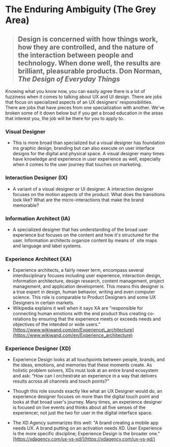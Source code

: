 # The Enduring Ambiguity (The Grey Area) #

> ## Design is concerned with how things work, how they are controlled, and the nature of the interaction between people and technology. When done well, the results are brilliant, pleasurable products. Don Norman, _The Design of Everyday Things_

Knowing what you know now, you can easily agree there is a lot of fuzziness when it comes to talking about UX and UI design. There are jobs that focus on specialized aspects of an UX designers' responsibilities. There are jobs that have pieces from one specialization with another. We've broken some of it down below but if you get a broad education in the areas that interest you, the job will be there for you to apply to.

### Visual Designer ### 

*   This is more broad than specialized but a visual designer has foundation ins graphic design, branding but can also execute on user interface designs for the digital and physical space. A visual designer many times have knowledge and experience in user experience as well, especially when it comes to the user journey that touches on marketing.

### Interaction Designer (IX) ### 

*   A variant of a visual designer or UI designer. A interaction designer focuses on the motion aspects of the product. What does the transitions look like? What are the micro-interactions that make the brand memorable?

### Information Architect (IA) ### 

*   A specialized designer that has understanding of the broad user experience but focuses on the content and how it's structured for the user. Information architects organize content by means of  site maps and language and label systems. 

### Experience Architect (XA) ### 

*   Experience architects, a fairly newer term, encompass several interdisciplinary focuses including user experience, interaction design, information architecture, design research, content management, project management, and application development. This means this designer is a true expert in design, human behavior, writing and even computer science. This role is comparable to Product Designers and some UX Designers in certain markets. 
*   Wikipedia explains it well when it says XA are "responsible for connecting human emotions with the end product thus creating co-relations by ensuring that the experience meets or exceeds needs and objectives of the intended or wide users." [https://www.wikiwand.com/en/Experience\_architecture](https://www.wikiwand.com/en/Experience_architecture)

### Experience Designer (XD) ### 

*   Experience Design looks at all touchpoints between people, brands, and the ideas, emotions, and memories that these moments create. As holistic problem solvers, XDs must look at an entire brand ecosystem and ask: “How can I orchestrate an experience in a way that delivers results across all channels and touch points?" 
    
*   Though this role sounds exactly like what an UX Designer would do, an experience designer focuses on more than the digital touch point and looks at that broad user's journey. Many times, an experience designer is focused on live events and thinks about all five senses of the experiencer, not just the two for user in the digital interface space. 
*   The XD Agency summarizes this well: "A brand creating a mobile app needs UX. A brand putting on an activation needs XD. User Experience is the more specific discipline; Experience Design is the broader one." [https://xdagency.com/ux-vs-xd/](https://xdagency.com/ux-vs-xd/)
